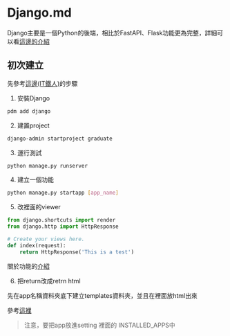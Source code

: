 # Django.md

Django主要是一個Python的後端，相比於FastAPI、Flask功能更為完整，詳細可以看[這邊的介紹](https://developer.mozilla.org/zh-TW/docs/Learn/Server-side/Django/Introduction)

## 初次建立

先參考[這邊(IT鐵人)](https://ithelp.ithome.com.tw/users/20111829/ironman/1804)的步驟

1. 安裝Django
~~~bash
pdm add django
~~~
2. 建置project
~~~bash
django-admin startproject graduate
~~~
3. 運行測試
~~~bash
python manage.py runserver
~~~
4. 建立一個功能
~~~bash
python manage.py startapp [app_name]
~~~
5. 改裡面的viewer
~~~python
from django.shortcuts import render
from django.http import HttpResponse

# Create your views here.
def index(request):
    return HttpResponse('This is a test')
~~~

關於功能的[介紹](https://ithelp.ithome.com.tw/articles/10199933)

6. 把return改成retrn html

先在app名稱資料夾底下建立templates資料夾，並且在裡面放html出來

參考[這裡](https://developer.mozilla.org/zh-TW/docs/Learn/Server-side/Django/Home_page)

> 注意，要把app放進setting 裡面的 INSTALLED_APPS中



